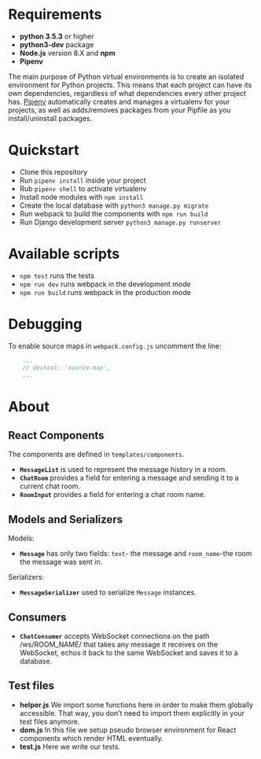 # Requirements

* **python 3.5.3** or higher
* **python3-dev** package
* **Node.js** version 8.X and **npm**
* **Pipenv**

The main purpose of Python virtual environments is to create an isolated environment for Python projects. This means that each project can have its own dependencies, regardless of what dependencies every other project has. [Pipenv](https://pipenv.readthedocs.io/en/latest/) automatically creates and manages a virtualenv for your projects, as well as adds/removes packages from your Pipfile as you install/uninstall packages.

# Quickstart
* Сlone this repository
* Run `pipenv install` inside your project
* Rub `pipenv shell` to activate virtualenv
* Install node modules with `npm install`
* Create the local database with `python3 manage.py migrate`
* Run webpack to build the components with `npm run build`
* Run Django development server `python3 manage.py runserver`

# Available scripts
* `npm test` runs the tests
* `npm run dev` runs webpack in the development mode
* `npm run build` runs webpack in the production mode

# Debugging
To enable source maps in `webpack.config.js` uncomment the line:
```javascript
    ...
    // devtool: 'source-map',
    ...
``` 
#  About
React Components
-
The components are defined in `templates/components`.
* **`MessageList`** is used to represent the message history in a room.
* **`ChatRoom`** provides a field for entering a message and sending it to a current chat room.
* **`RoomInput`** provides a field for entering a chat room name.

Models and Serializers
-
Models:
* **`Message`** has only two fields: `text`- the message and `room_name`-the room the message was sent in.

Serializers:
* **`MessageSerializer`** used to serialize `Message` instances.

Consumers
-
* **`ChatConsumer`** accepts WebSocket connections on the path /ws/ROOM_NAME/ that takes any message it receives on the WebSocket, echos it back to the same WebSocket and saves it to a database.

Test files
---
* **helper.js** We import some functions here in order to make them globally accessible. That way, you don’t need to import them explicitly in your test files anymore.
* **dom.js**  In this file we setup pseudo browser environment for React components which render HTML eventually.
* **test.js** Here we write our tests.
